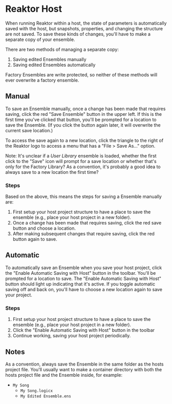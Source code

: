 # Reaktor Host

When running Reaktor within a host, the state of parameters is automatically saved with the host, but snapshots, properties, and changing the structure are not saved. To save these kinds of changes, you'll have to make a separate copy of your ensemble.

There are two methods of managing a separate copy:

1. Saving edited Ensembles manually
2. Saving edited Ensembles automatically

Factory Ensembles are write protected, so neither of these methods will ever overwrite a factory ensemble.

## Manual

To save an Ensemble manually, once a change has been made that requires saving, click the red "Save Ensemble" button in the upper left. If this is the first time you've clicked that button, you'll be prompted for a location to save the Ensemble. (If you click the button again later, it will overwrite the current save location.)

To access the save again to a new location, click the triangle to the right of the Reaktor logo to access a menu that has a "File > Save As…" option.

Note: It's unclear if a *User Library* ensemble is loaded, whether the first click to the "Save" icon will prompt for a save location or whether that's only for the Factory Library? As a convention, it's probably a good idea to always save to a new location the first time?

### Steps

Based on the above, this means the steps for saving a Ensemble manually are:

1. First setup your host project structure to have a place to save the ensemble (e.g., place your host project in a new folder).
2. Once a change has been made that requires saving, click the red save button and choose a location.
3. After making subsequent changes that require saving, click the red button again to save.

## Automatic

To automatically save an Ensemble when you save your host project, click the "Enable Automatic Saving with Host" button in the toolbar. You'll be prompted for a location to save. The "Enable Automatic Saving with Host" button should light up indicating that it's active. If you toggle automatic saving off and back on, you'll have to choose a new location again to save your project.

### Steps

1. First setup your host project structure to have a place to save the ensemble (e.g., place your host project in a new folder).
2. Click the "Enable Automatic Saving with Host" button in the toolbar
3. Continue working, saving your host project periodically.

## Notes

As a convention, always save the Ensemble in the same folder as the hosts project file. You'll usually want to make a container directory with both the hosts project file and the Ensemble inside, for example:

- `My Song`
    - `My Song.logicx`
    - `My Edited Ensemble.ens`